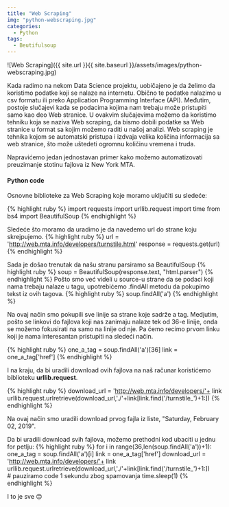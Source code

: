 ```yaml
---
title: "Web Scraping"
img: "python-webscraping.jpg"
categories:
  - Python
tags:
  - Beutifulsoup
---
```

![Web Scraping]({{ site.url }}{{ site.baseurl }}/assets/images/python-webscraping.jpg)

Kada radimo na nekom Data Science projektu, uobičajeno je da želimo da koristimo podatke koji se nalaze na internetu. Obično te podatke nalazimo u csv formatu ili preko Application Programming Interface (API). Međutim, postoje slučajevi kada se podacima kojima nam trebaju može pristupiti samo kao deo Web stranice. U ovakvim slučajevima možemo da koristimo tehniku koja se naziva Web scraping, da bismo dobili podatke sa Web stranice u format sa kojim možemo raditi u našoj analizi.
Web scraping je tehnika kojom se automatski pristupa i izdvaja velika količina informacija sa web stranice, što može uštedeti ogromnu količinu vremena i truda.

Napravićemo jedan jednostavan primer kako možemo automatizovati preuzimanje stotinu fajlova iz New York MTA.

#### Python code

Osnovne biblioteke za Web Scraping koje moramo uključiti su sledeće:

{% highlight ruby %}
import requests
import urllib.request
import time
from bs4 import BeautifulSoup
{% endhighlight %}

Sledeće što moramo da uradimo je da navedemo url do strane koju skrejpujemo.
{% highlight ruby %}
url = 'http://web.mta.info/developers/turnstile.html'
response = requests.get(url)
{% endhighlight %}

Sada je došao trenutak da našu stranu parsiramo sa BeautifulSoup
{% highlight ruby %}
soup = BeautifulSoup(response.text, "html.parser")
{% endhighlight %}
Pošto smo već videli u source-u strane da se podaci koji nama trebaju nalaze u <a> tagu, upotrebićemo .findAll metodu da pokupimo tekst iz ovih tagova.
{% highlight ruby %}
soup.findAll('a')
{% endhighlight %}

Na ovaj način smo pokupili sve linije sa strane koje sadrže a tag. Medjutim, pošto se linkovi do fajlova koji nas zanimaju nalaze tek od 36-e linije, onda se možemo fokusirati na samo na linije od nje. Pa ćemo recimo prvom linku koji je nama interesantan pristupiti na sledeći način.

{% highlight ruby %}
one_a_tag = soup.findAll('a')[36]
link = one_a_tag['href']
{% endhighlight %}

I na kraju, da bi uradili download ovih fajlova na naš računar koristićemo biblioteku **urllib.request**.

{% highlight ruby %}
download_url = 'http://web.mta.info/developers/'+ link
urllib.request.urlretrieve(download_url,'./'+link[link.find('/turnstile_')+1:]) 
{% endhighlight %}

Na ovaj način smo uradili download prvog fajla iz liste, "Saturday, February 02, 2019".

Da bi uradili download svih fajlova, možemo prethodni kod ubaciti u jednu for petlju:
{% highlight ruby %}
for i in range(36,len(soup.findAll('a'))+1): 
    one_a_tag = soup.findAll('a')[i] 
    link = one_a_tag['href'] 
    download_url = 'http://web.mta.info/developers/'+ link  
   urllib.request.urlretrieve(download_url,'./'+link[link.find('/turnstile_')+1:])        
    # pauziramo code 1 sekundu zbog spamovanja
    time.sleep(1) 
{% endhighlight %}

I to je sve :blush:
